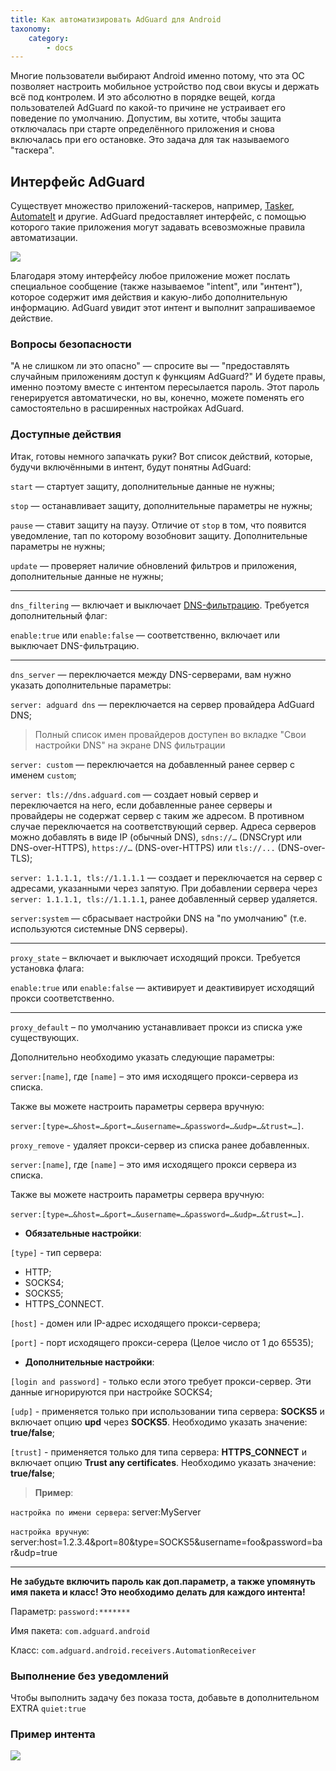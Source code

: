 ```yaml
---
title: Как автоматизировать AdGuard для Android 
taxonomy:
    category:
        - docs
---
```


Многие пользователи выбирают Android именно потому, что эта ОС позволяет настроить мобильное устройство под свои вкусы и держать всё под контролем. И это абсолютно в порядке вещей, когда пользователей AdGuard по какой-то причине не устраивает его поведение по умолчанию. Допустим, вы хотите, чтобы защита отключалась при старте определённого приложения и снова включалась при его остановке. Это задача для так называемого "таскера".

## Интерфейс AdGuard

Существует множество приложений-таскеров, например, [Tasker](https://play.google.com/store/apps/details?id=net.dinglisch.android.taskerm&noprocess), [AutomateIt](https://play.google.com/store/apps/details?id=AutomateIt.mainPackage&noprocess) и другие. AdGuard предоставляет интерфейс, с помощью которого такие приложения могут задавать всевозможные правила автоматизации.

![](adg_automation.png?cropResize=360,640)

Благодаря этому интерфейсу любое приложение может послать специальное сообщение (также называемое "intent", или "интент"), которое содержит имя действия и какую-либо дополнительную информацию. AdGuard увидит этот интент и выполнит запрашиваемое действие. 

### Вопросы безопасности

"А не слишком ли это опасно" — спросите вы — "предоставлять случайным приложениям доступ к функциям AdGuard?" И будете правы, именно поэтому вместе с интентом пересылается пароль. Этот пароль генерируется автоматически, но вы, конечно, можете поменять его самостоятельно в расширенных настройках AdGuard.

### Доступные действия

Итак, готовы немного запачкать руки? Вот список действий, которые, будучи включёнными в интент, будут понятны AdGuard:

<a name="action_start"></a>

`start` — стартует защиту, дополнительные данные не нужны;

<a name="action_stop"></a>

`stop` — останавливает защиту, дополнительные параметры не нужны;

<a name="action_pause"></a>

`pause` — ставит защиту на паузу. Отличие от `stop` в том, что появится уведомление, тап по которому возобновит защиту. Дополнительные параметры не нужны;

<a name="action_update"></a>

`update` — проверяет наличие обновлений фильтров и приложения, дополнительные данные не нужны;

-----

<a name="action_dns_filtering"></a>

`dns_filtering` — включает и выключает [DNS-фильтрацию](https://kb.adguard.com/ru/general/dns-filtering-android). Требуется дополнительный флаг:

`enable:true` или `enable:false` — соответственно, включает или выключает DNS-фильтрацию.
    
-----

<a name="action_dns_server"></a>

`dns_server` — переключается между DNS-серверами, вам нужно указать дополнительные параметры:

 `server: adguard dns` — переключается на сервер провайдера AdGuard DNS;
     
>Полный список имен провайдеров доступен во вкладке "Свои настройки DNS" на экране DNS фильтрации
     
     
 `server: custom` — переключается на добавленный ранее сервер с именем `custom`;
     
     
 `server: tls://dns.adguard.com` — создает новый сервер и переключается на него, если добавленные ранее серверы и провайдеры не содержат сервер с таким же адресом. В противном случае переключается на соответствующий сервер. Адреса серверов можно добавлять в виде IP (обычный DNS), `sdns://…` (DNSCrypt или DNS-over-HTTPS), `https://…` (DNS-over-HTTPS) или  `tls://...` (DNS-over-TLS);
 

 `server: 1.1.1.1, tls://1.1.1.1` — создает и переключается на сервер с адресами, указанными через запятую. При добавлении сервера через `server: 1.1.1.1, tls://1.1.1.1`, ранее добавленный сервер удаляется.
     
     
 `server:system` — сбрасывает настройки DNS на "по умолчанию" (т.е. используются системные DNS серверы).
     
 -----

<a name="action_outbound_proxy"></a>

`proxy_state` – включает и выключает исходящий прокси. Требуется установка флага:

`enable:true` или `enable:false` — активирует и деактивирует исходящий прокси соответственно.

-----

<a name="action_proxy_server"></a>

`proxy_default` – по умолчанию устанавливает прокси из списка уже существующих. 

Дополнительно необходимо указать следующие параметры: 

`server:[name]`, где `[name]` – это имя исходящего прокси-сервера из списка.

Также вы можете настроить параметры сервера вручную:

`server:[type=…&host=…&port=…&username=…&password=…&udp=…&trust=…]`.

`proxy_remove` - удаляет прокси-сервер из списка ранее добавленных.

`server:[name]`, где `[name]` – это имя исходящего прокси сервера из списка.

Также вы можете настроить параметры сервера вручную:

`server:[type=…&host=…&port=…&username=…&password=…&udp=…&trust=…]`.

* **Обязательные настройки**:

`[type]` - тип сервера:
- HTTP;
- SOCKS4;
- SOCKS5;
- HTTPS_CONNECT.

`[host]` - домен или IP-адрес исходящего прокси-сервера;

`[port]` - порт исходящего прокси-серера (Целое число от 1 до 65535);

* **Дополнительные настройки**:

`[login and password]` - только если этого требует прокси-сервер. Эти данные игнорируются при настройке SOCKS4;

`[udp]` - применяется только при использовании типа сервера: **SOCKS5** и включает опцию **upd** через **SOCKS5**. Необходимо указать значение: **true/false**;

 `[trust]` - применяется только для типа сервера: **HTTPS_CONNECT** и включает опцию **Trust any certificates**. Необходимо указать значение: **true/false**;

 > **Пример**:

`настройка по имени сервера`: server:MyServer

`настройка вручную`: server:host=1.2.3.4&port=80&type=SOCKS5&username=foo&password=bar&udp=true


-----

**Не забудьте включить пароль как доп.параметр, а также упомянуть имя пакета и класс! Это необходимо делать для каждого интента!**

Параметр: `password:*******`

Имя пакета: `com.adguard.android`

Класс: `com.adguard.android.receivers.AutomationReceiver`

### Выполнение без уведомлений

Чтобы выполнить задачу без показа тоста, добавьте в дополнительном EXTRA `quiet:true`

### Пример интента

![](automation.png?cropResize=324,1023)

